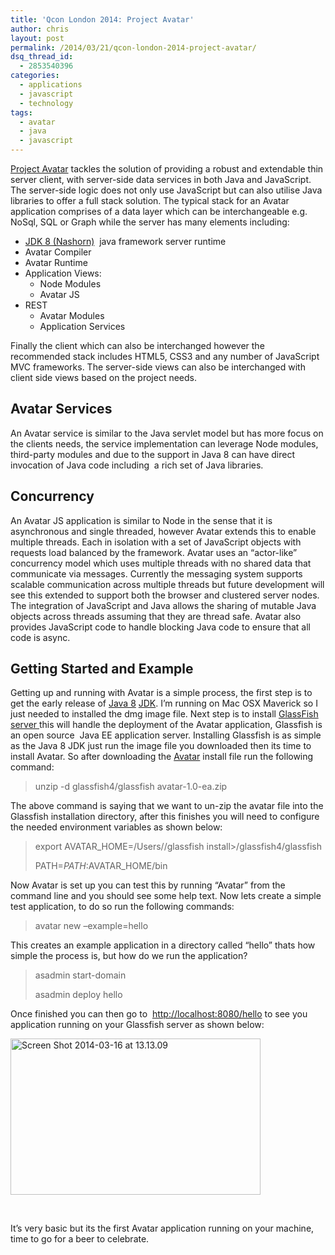 ```yaml
---
title: 'Qcon London 2014: Project Avatar'
author: chris
layout: post
permalink: /2014/03/21/qcon-london-2014-project-avatar/
dsq_thread_id:
  - 2853540396
categories:
  - applications
  - javascript
  - technology
tags:
  - avatar
  - java
  - javascript
---
```

<a href="https://avatar.java.net" target="_blank">Project Avatar</a> tackles the solution of providing a robust and extendable thin server client, with server-side data services in both Java and JavaScript. The server-side logic does not only use JavaScript but can also utilise Java libraries to offer a full stack solution. The typical stack for an Avatar application comprises of a data layer which can be interchangeable e.g. NoSql, SQL or Graph while the server has many elements including:

*   <a href="http://openjdk.java.net/projects/nashorn/" target="_blank">JDK 8 (Nashorn)</a>  java framework server runtime
*   Avatar Compiler
*   Avatar Runtime
*   Application Views: 
    *   Node Modules
    *   Avatar JS
*   REST 
    *   Avatar Modules
    *   Application Services

Finally the client which can also be interchanged however the recommended stack includes HTML5, CSS3 and any number of JavaScript MVC frameworks. The server-side views can also be interchanged with client side views based on the project needs.

## Avatar Services

An Avatar service is similar to the Java servlet model but has more focus on the clients needs, the service implementation can leverage Node modules, third-party modules and due to the support in Java 8 can have direct invocation of Java code including  a rich set of Java libraries.

## Concurrency

An Avatar JS application is similar to Node in the sense that it is asynchronous and single threaded, however Avatar extends this to enable multiple threads. Each in isolation with a set of JavaScript objects with requests load balanced by the framework. Avatar uses an &#8220;actor-like&#8221; concurrency model which uses multiple threads with no shared data that communicate via messages. Currently the messaging system supports scalable communication across multiple threads but future development will see this extended to support both the browser and clustered server nodes. The integration of JavaScript and Java allows the sharing of mutable Java objects across threads assuming that they are thread safe. Avatar also provides JavaScript code to handle blocking Java code to ensure that all code is async.

## Getting Started and Example

Getting up and running with Avatar is a simple process, the first step is to get the early release of <a href="https://jdk8.java.net/" target="_blank">Java 8</a> <a href="https://jdk8.java.net/download.html" target="_blank">JDK</a>. I&#8217;m running on Mac OSX Maverick so I just needed to installed the dmg image file. Next step is to install <a href="http://download.java.net/glassfish/4.0/release/glassfish-4.0.zip" target="_blank">GlassFish server </a>this will handle the deployment of the Avatar application, Glassfish is an open source  Java EE application server. Installing Glassfish is as simple as the Java 8 JDK just run the image file you downloaded then its time to install Avatar. So after downloading the <a href="https://avatar.java.net/builds/1.0-ea/avatar-1.0-ea.zip" target="_blank">Avatar</a> install file run the following command:

> unzip -d glassfish4/glassfish avatar-1.0-ea.zip

The above command is saying that we want to un-zip the avatar file into the Glassfish installation directory, after this finishes you will need to configure the needed environment variables as shown below:

> export AVATAR_HOME=/Users//glassfish install>/glassfish4/glassfish
> 
> PATH=$PATH:$AVATAR_HOME/bin

Now Avatar is set up you can test this by running &#8220;Avatar&#8221; from the command line and you should see some help text. Now lets create a simple test application, to do so run the following commands:

> avatar new &#8211;example=hello

This creates an example application in a directory called &#8220;hello&#8221; thats how simple the process is, but how do we run the application?

> asadmin start-domain
> 
> asadmin deploy hello

Once finished you can then go to  <http://localhost:8080/hello> to see you application running on your Glassfish server as shown below:

[<img class="size-medium wp-image-1652 aligncenter" alt="Screen Shot 2014-03-16 at 13.13.09" src="http://www.christopherlaughlin.co.uk/wp-content/uploads/2014/03/Screen-Shot-2014-03-16-at-13.13.09-400x250.png" width="400" height="250" />][1]

&nbsp;

It&#8217;s very basic but its the first Avatar application running on your machine, time to go for a beer to celebrate.

 [1]: http://www.christopherlaughlin.co.uk/wp-content/uploads/2014/03/Screen-Shot-2014-03-16-at-13.13.09.png